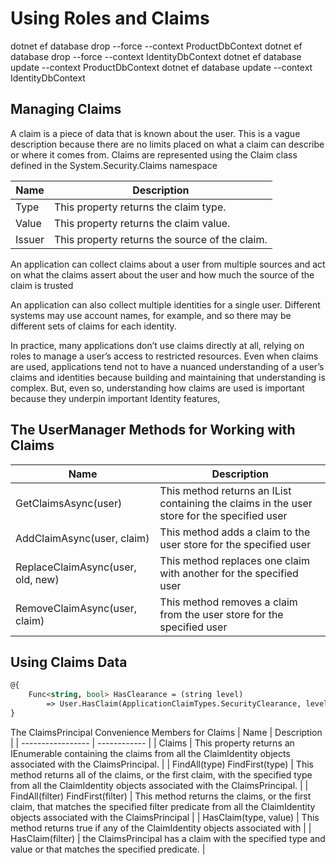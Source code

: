 # Using Roles and Claims

dotnet ef database drop --force --context ProductDbContext
dotnet ef database drop --force --context IdentityDbContext
dotnet ef database update --context ProductDbContext
dotnet ef database update --context IdentityDbContext

## Managing Claims

A claim is a piece of data that is known about the user. This is a vague description because there are no limits placed on what a claim can describe or where it comes from. Claims are represented using the Claim class defined in the System.Security.Claims namespace

| Name               | Description |
| ----------------- | ------------ | 
| Type | This property returns the claim type. | 
| Value | This property returns the claim value. | 
| Issuer | This property returns the source of the claim. | 

An application can collect claims about a user from multiple sources and act on what the claims assert about the user and how much the source of the claim is trusted

An application can also collect multiple identities for a single user. Different systems may use account 
names, for example, and so there may be different sets of claims for each identity.

In practice, many applications don’t use claims directly at all, relying on roles to manage a user’s access to restricted resources. Even when claims are used, applications tend not to have a nuanced understanding of a user’s claims and identities because building and maintaining that understanding is complex. But, even so, understanding how claims are used is important because they underpin important Identity features,

## The UserManager<IdentityUser> Methods for Working with Claims

| Name               | Description |
| ----------------- | ------------ |
| GetClaimsAsync(user) | This method returns an IList<Claim> containing the claims in the user store for the specified user |
| AddClaimAsync(user, claim) | This method adds a claim to the user store for the specified user |
| ReplaceClaimAsync(user, old, new) | This method replaces one claim with another for the specified user |
| RemoveClaimAsync(user, claim) | This method removes a claim from the user store for the specified user |

## Using Claims Data

```html
@{
    Func<string, bool> HasClearance = (string level)
        => User.HasClaim(ApplicationClaimTypes.SecurityClearance, level);
}
```

The ClaimsPrincipal Convenience Members for Claims
| Name               | Description |
| ----------------- | ------------ |
| Claims | This property returns an IEnumerable<Claim> containing the claims from all the ClaimIdentity objects associated with the ClaimsPrincipal. |
| FindAll(type)  FindFirst(type)  | This method returns all of the claims, or the first claim, with the specified type from all the ClaimIdentity objects associated with the ClaimsPrincipal. |
| FindAll(filter) FindFirst(filter) | This method returns the claims, or the first claim, that matches the specified filter predicate from all the ClaimIdentity objects associated with the ClaimsPrincipal |
| HasClaim(type, value) | This method returns true if any of the ClaimIdentity objects associated with |
| HasClaim(filter) | the ClaimsPrincipal has a claim with the specified type and value or that matches the specified predicate. |
